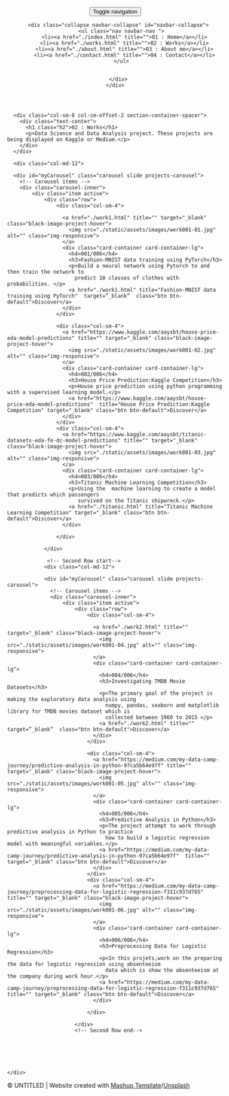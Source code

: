 <!DOCTYPE html>
<html lang="en">

<head>
  <meta charset="UTF-8">
  <meta content="IE=edge" http-equiv="X-UA-Compatible">
  <meta content="width=device-width,initial-scale=1" name="viewport">
  <meta content="description" name="description">
  <meta name="google" content="notranslate" />
  <meta content="Mashup templates have been developped by Orson.io team" name="author">

  <!-- Disable tap highlight on IE -->
  <meta name="msapplication-tap-highlight" content="no">

  <link rel="apple-touch-icon" sizes="180x180" href="./static/assets/apple-icon-180x180.png">
  <link href="./static/assets/favicon.ico" rel="icon">

  <title>Data Science and Data Analysis project</title>

<link href="./static/main.3f6952e4.css" rel="stylesheet"></head>

<body class="">
<div id="site-border-left"></div>
<div id="site-border-right"></div>
<div id="site-border-top"></div>
<div id="site-border-bottom"></div>
 <!-- Add your content of header -->
<header>
  <nav class="navbar  navbar-fixed-top navbar-default">
    <div class="container">
        <button type="button" class="navbar-toggle collapsed" data-toggle="collapse" data-target="#navbar-collapse" aria-expanded="false">
          <span class="sr-only">Toggle navigation</span>
          <span class="icon-bar"></span>
          <span class="icon-bar"></span>
          <span class="icon-bar"></span>
        </button>

      <div class="collapse navbar-collapse" id="navbar-collapse">
        <ul class="nav navbar-nav ">
          <li><a href="./index.html" title="">01 : Home</a></li>
          <li><a href="./works.html" title="">02 : Works</a></li>
          <li><a href="./about.html" title="">03 : About me</a></li>
          <li><a href="./contact.html" title="">04 : Contact</a></li>
        </ul>


      </div>
    </div>
  </nav>
</header>

<div class="section-container">
  <div class="container">
    <div class="row">

      <div class="col-sm-8 col-sm-offset-2 section-container-spacer">
        <div class="text-center">
          <h1 class="h2">02 : Works</h1>
          <p>Data Science and Data Analysis project. These projects are being displayed on Kaggle or Medium.</p>
        </div>
      </div>

      <div class="col-md-12">

      <div id="myCarousel" class="carousel slide projects-carousel">
        <!-- Carousel items -->
        <div class="carousel-inner">
            <div class="item active">
                <div class="row">
                    <div class="col-sm-4">

                      <a href="./work1.html" title="" target="_blank" class="black-image-project-hover">
                        <img src="./static/assets/images/work001-01.jpg" alt="" class="img-responsive">
                      </a>
                      <div class="card-container card-container-lg">
                        <h4>001/006</h4>
                        <h3>Fashion-MNIST data training using PyTorch</h3>
                        <p>Build a neural network using Pytorch to and then train the network to
                          predict 10 classes of clothes with probabilities. </p>
                        <a href="./work1.html" title="Fashion-MNIST data training using PyTorch"  target=”_blank”  class="btn btn-default">Discover</a>
                      </div>
                    </div>

                    <div class="col-sm-4">
                      <a href="https://www.kaggle.com/aaysbt/house-price-eda-model-predictions" title="" target="_blank" class="black-image-project-hover">
                        <img src="./static/assets/images/work001-02.jpg" alt="" class="img-responsive">
                      </a>
                      <div class="card-container card-container-lg">
                        <h4>002/006</h4>
                        <h3>House Price Prediction:Kaggle Competition</h3>
                        <p>House price prediction using python programming with a supervised learning model.</p>
                        <a href="https://www.kaggle.com/aaysbt/house-price-eda-model-predictions"  title="House Price Prediction:Kaggle Competition" target="_blank" class="btn btn-default">Discover</a>
                      </div>
                    </div>
                    <div class="col-sm-4">
                      <a href="https://www.kaggle.com/aaysbt/titanic-datasets-eda-fe-dc-model-predictions" title="" target="_blank" class="black-image-project-hover">
                        <img src="./static/assets/images/work001-03.jpg" alt="" class="img-responsive">
                      </a>
                      <div class="card-container card-container-lg">
                        <h4>003/006</h4>
                        <h3>Titanic Machine Learning Competition</h3>
                        <p>Using the  machine learning to create a model that predicts which passengers
                           survived on the Titanic shipwreck.</p>
                        <a href="./titanic.html" title="Titanic Machine Learning Competition" target="_blank" class="btn btn-default">Discover</a>
                      </div>

                    </div>

                </div>

                 <!-- Second Row start-->
                <div class="col-md-12">

                <div id="myCarousel" class="carousel slide projects-carousel">
                  <!-- Carousel items -->
                  <div class="carousel-inner">
                      <div class="item active">
                          <div class="row">
                              <div class="col-sm-4">

                                <a href="./work2.html" title="" target="_blank" class="black-image-project-hover">
                                  <img src="./static/assets/images/work001-04.jpg" alt="" class="img-responsive">
                                </a>
                                <div class="card-container card-container-lg">
                                  <h4>004/006</h4>
                                  <h3>Investigating TMDB Movie Datasets</h3>
                                  <p>The primary goal of the project is making the exploratory data analysis using
                                    numpy, pandas, seaborn and matplotlib library for TMDB movies dataset which is
                                    collected between 1960 to 2015 </p>
                                  <a href="./work2.html" title=""  target=”_blank”  class="btn btn-default">Discover</a>
                                </div>
                              </div>

                              <div class="col-sm-4">
                                <a href="https://medium.com/my-data-camp-journey/predictive-analysis-in-python-97ca5b64e97f" title=""  target="_blank" class="black-image-project-hover">
                                  <img src="./static/assets/images/work001-05.jpg" alt="" class="img-responsive">
                                </a>
                                <div class="card-container card-container-lg">
                                  <h4>005/006</h4>
                                  <h3>Predictive Analysis in Python</h3>
                                  <p>The project attempt to work through predictive analysis in Python to practice
                                    how to build a logistic regression model with meaningful variables.</p>
                                  <a href="https://medium.com/my-data-camp-journey/predictive-analysis-in-python-97ca5b64e97f"  title="" target="_blank" class="btn btn-default">Discover</a>
                                </div>
                              </div>
                              <div class="col-sm-4">
                                <a href="https://medium.com/my-data-camp-journey/preprocessing-data-for-logistic-regression-f311c937d765" title="" target="_blank" class="black-image-project-hover">
                                  <img src="./static/assets/images/work001-06.jpg" alt="" class="img-responsive">
                                </a>
                                <div class="card-container card-container-lg">
                                  <h4>006/006</h4>
                                  <h3>Preprocessing Data for Logistic Regression</h3>
                                  <p>In this projets,work on the preparing the data for logistic regression using absenteeism
                                    data which is show the absenteeism at the company during work hour.</p>
                                  <a href="https://medium.com/my-data-camp-journey/preprocessing-data-for-logistic-regression-f311c937d765" title="" target="_blank" class="btn btn-default">Discover</a>
                                </div>

                              </div>

                          </div>
                          <!-- Second Row end-->






    </div>
  </div>
</div>


<footer class="footer-container text-center">
  <div class="container">
    <div class="row">
      <div class="col-xs-12">
        <p>© UNTITLED | Website created with <a href="http://www.mashup-template.com/" title="Create website with free html template">Mashup Template</a>/<a href="https://www.unsplash.com/" title="Beautiful Free Images">Unsplash</a></p>
      </div>
    </div>
  </div>
</footer>

<script>
  document.addEventListener("DOMContentLoaded", function (event) {
     navActivePage();
  });
</script>

<!-- Google Analytics: change UA-XXXXX-X to be your site's ID
<script>
  (function (i, s, o, g, r, a, m) {
    i['GoogleAnalyticsObject'] = r; i[r] = i[r] || function () {
      (i[r].q = i[r].q || []).push(arguments)
    }, i[r].l = 1 * new Date(); a = s.createElement(o),
      m = s.getElementsByTagName(o)[0]; a.async = 1; a.src = g; m.parentNode.insertBefore(a, m)
  })(window, document, 'script', '//www.google-analytics.com/analytics.js', 'ga');
  ga('create', 'UA-XXXXX-X', 'auto');
  ga('send', 'pageview');
</script>
--> <script type="text/javascript" src="./static/main.70a66962.js"></script></body>

</html>
